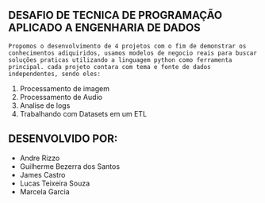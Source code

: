 ## DESAFIO DE TECNICA DE PROGRAMAÇÃO APLICADO A ENGENHARIA DE DADOS
    Propomos o desenvolvimento de 4 projetos com o fim de demonstrar os conhecimentos adiquiridos, usamos modelos de negocio reais para buscar soluções praticas utilizando a linguagem python como ferramenta principal. cada projeto contara com tema e fonte de dados independentes, sendo eles:

1. Processamento de imagem
2. Processamento de Audio
3. Analise de logs
4. Trabalhando com Datasets em um ETL

## DESENVOLVIDO POR:
- Andre Rizzo
- Guilherme Bezerra dos Santos
- James Castro
- Lucas Teixeira Souza
- Marcela Garcia





